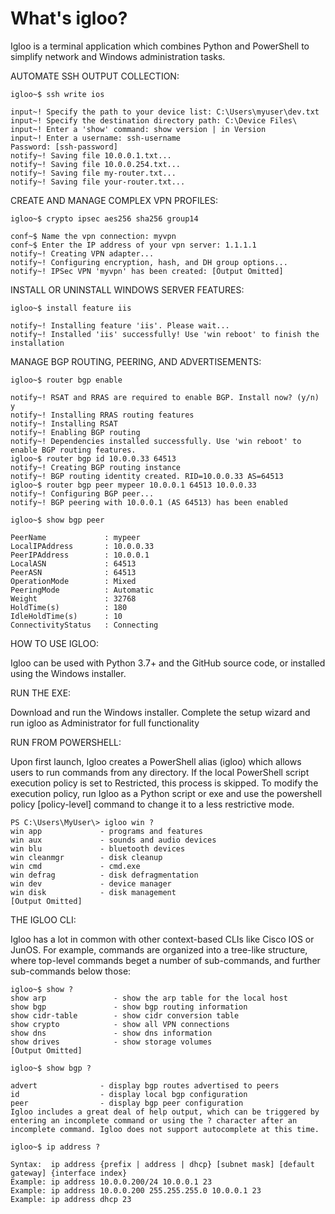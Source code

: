 # What's igloo?

Igloo is a terminal application which combines Python and PowerShell to simplify network and Windows administration tasks. 

AUTOMATE SSH OUTPUT COLLECTION:
```
igloo~$ ssh write ios

input~! Specify the path to your device list: C:\Users\myuser\dev.txt
input~! Specify the destination directory path: C:\Device Files\
input~! Enter a 'show' command: show version | in Version
input~! Enter a username: ssh-username
Password: [ssh-password]
notify~! Saving file 10.0.0.1.txt...
notify~! Saving file 10.0.0.254.txt...
notify~! Saving file my-router.txt...
notify~! Saving file your-router.txt...
```
CREATE AND MANAGE COMPLEX VPN PROFILES:
```
igloo~$ crypto ipsec aes256 sha256 group14

conf~$ Name the vpn connection: myvpn
conf~$ Enter the IP address of your vpn server: 1.1.1.1
notify~! Creating VPN adapter...
notify~! Configuring encryption, hash, and DH group options...
notify~! IPSec VPN 'myvpn' has been created: [Output Omitted]
```
INSTALL OR UNINSTALL WINDOWS SERVER FEATURES:
```
igloo~$ install feature iis

notify~! Installing feature 'iis'. Please wait...
notify~! Installed 'iis' successfully! Use 'win reboot' to finish the installation
```
MANAGE BGP ROUTING, PEERING, AND ADVERTISEMENTS:
```
igloo~$ router bgp enable

notify~! RSAT and RRAS are required to enable BGP. Install now? (y/n) y
notify~! Installing RRAS routing features
notify~! Installing RSAT
notify~! Enabling BGP routing
notify~! Dependencies installed successfully. Use 'win reboot' to enable BGP routing features.
igloo~$ router bgp id 10.0.0.33 64513
notify~! Creating BGP routing instance
notify~! BGP routing identity created. RID=10.0.0.33 AS=64513
igloo~$ router bgp peer mypeer 10.0.0.1 64513 10.0.0.33
notify~! Configuring BGP peer...
notify~! BGP peering with 10.0.0.1 (AS 64513) has been enabled

igloo~$ show bgp peer

PeerName             : mypeer
LocalIPAddress       : 10.0.0.33
PeerIPAddress        : 10.0.0.1
LocalASN             : 64513
PeerASN              : 64513
OperationMode        : Mixed
PeeringMode          : Automatic
Weight               : 32768
HoldTime(s)          : 180
IdleHoldTime(s)      : 10
ConnectivityStatus   : Connecting
```

HOW TO USE IGLOO:

Igloo can be used with Python 3.7+ and the GitHub source code, or installed using the Windows installer.

RUN THE EXE:

Download and run the Windows installer.
Complete the setup wizard and run igloo as Administrator for full functionality

RUN FROM POWERSHELL:

Upon first launch, Igloo creates a PowerShell alias (igloo) which allows users to run commands from any directory. If the local PowerShell script execution policy is set to Restricted, this process is skipped. To modify the execution policy, run Igloo as a Python script or exe and use the powershell policy [policy-level] command to change it to a less restrictive mode.
```
PS C:\Users\MyUser\> igloo win ?
win app             - programs and features
win aux             - sounds and audio devices
win blu             - bluetooth devices
win cleanmgr        - disk cleanup
win cmd             - cmd.exe
win defrag          - disk defragmentation
win dev             - device manager
win disk            - disk management
[Output Omitted]
```
THE IGLOO CLI:

Igloo has a lot in common with other context-based CLIs like Cisco IOS or JunOS. For example, commands are organized into a tree-like structure, where top-level commands beget a number of sub-commands, and further sub-commands below those:
```
igloo~$ show ?
show arp               - show the arp table for the local host
show bgp               - show bgp routing information
show cidr-table        - show cidr conversion table
show crypto            - show all VPN connections
show dns               - show dns information
show drives            - show storage volumes
[Output Omitted]

igloo~$ show bgp ?

advert              - display bgp routes advertised to peers
id                  - display local bgp configuration
peer                - display bgp peer configuration
Igloo includes a great deal of help output, which can be triggered by entering an incomplete command or using the ? character after an incomplete command. Igloo does not support autocomplete at this time.

igloo~$ ip address ?

Syntax:  ip address {prefix | address | dhcp} [subnet mask] [default gateway] {interface index}
Example: ip address 10.0.0.200/24 10.0.0.1 23
Example: ip address 10.0.0.200 255.255.255.0 10.0.0.1 23
Example: ip address dhcp 23
```
